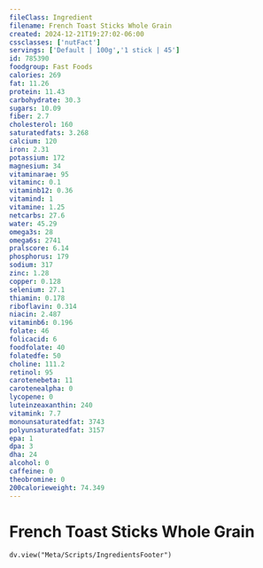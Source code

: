 ```yaml
---
fileClass: Ingredient
filename: French Toast Sticks Whole Grain
created: 2024-12-21T19:27:02-06:00
cssclasses: ['nutFact']
servings: ['Default | 100g','1 stick | 45']
id: 785390
foodgroup: Fast Foods
calories: 269
fat: 11.26
protein: 11.43
carbohydrate: 30.3
sugars: 10.09
fiber: 2.7
cholesterol: 160
saturatedfats: 3.268
calcium: 120
iron: 2.31
potassium: 172
magnesium: 34
vitaminarae: 95
vitaminc: 0.1
vitaminb12: 0.36
vitamind: 1
vitamine: 1.25
netcarbs: 27.6
water: 45.29
omega3s: 28
omega6s: 2741
pralscore: 6.14
phosphorus: 179
sodium: 317
zinc: 1.28
copper: 0.128
selenium: 27.1
thiamin: 0.178
riboflavin: 0.314
niacin: 2.487
vitaminb6: 0.196
folate: 46
folicacid: 6
foodfolate: 40
folatedfe: 50
choline: 111.2
retinol: 95
carotenebeta: 11
carotenealpha: 0
lycopene: 0
luteinzeaxanthin: 240
vitamink: 7.7
monounsaturatedfat: 3743
polyunsaturatedfat: 3157
epa: 1
dpa: 3
dha: 24
alcohol: 0
caffeine: 0
theobromine: 0
200calorieweight: 74.349
---
```


# French Toast Sticks Whole Grain

```dataviewjs
dv.view("Meta/Scripts/IngredientsFooter")
```